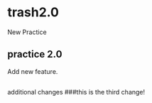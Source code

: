 # trash2.0
New Practice
## practice 2.0
Add new feature.
##
additional changes
###this is the third change!